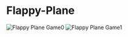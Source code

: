 # Flappy-Plane
![Flappy Plane Game0](https://user-images.githubusercontent.com/105022064/167260443-f41d08ea-0d4f-4835-b8c6-7d6a666e5fd2.png)
![Flappy Plane Game1](https://user-images.githubusercontent.com/105022064/167260466-b386dcbe-cda2-4e72-9de2-6d58eace2f41.png)
